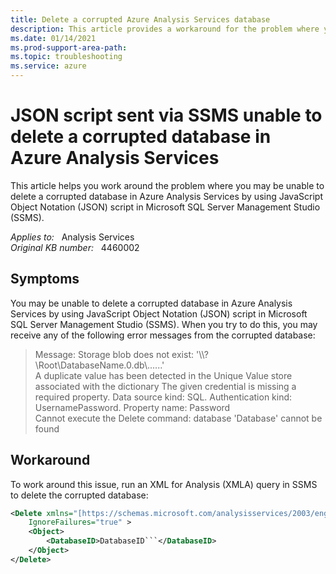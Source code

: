 ```yaml
---
title: Delete a corrupted Azure Analysis Services database
description: This article provides a workaround for the problem where you may be unable to delete a corrupted database in Azure Analysis Services by using JavaScript Object Notation (JSON) script in Microsoft SQL Server Management Studio (SSMS).
ms.date: 01/14/2021
ms.prod-support-area-path: 
ms.topic: troubleshooting
ms.service: azure
---
```

# JSON script sent via SSMS unable to delete a corrupted database in Azure Analysis Services

This article helps you work around the problem where you may be unable to delete a corrupted database in Azure Analysis Services by using JavaScript Object Notation (JSON) script in Microsoft SQL Server Management Studio (SSMS).

_Applies to:_ &nbsp; Analysis Services  
_Original KB number:_ &nbsp; 4460002

## Symptoms

You may be unable to delete a corrupted database in Azure Analysis Services by using JavaScript Object Notation (JSON) script in Microsoft SQL Server Management Studio (SSMS). When you try to do this, you may receive any of the following error messages from the corrupted database:

> Message: Storage blob does not exist: '\\\\?\\Root\\DatabaseName.0.db\\......'  
A duplicate value has been detected in the Unique Value store associated with the dictionary
The given credential is missing a required property. Data source kind: SQL. Authentication kind: UsernamePassword. Property name: Password  
Cannot execute the Delete command: database 'Database' cannot be found

## Workaround

To work around this issue, run an XML for Analysis (XMLA) query in SSMS to delete the corrupted database:

```xml
<Delete xmlns="[https://schemas.microsoft.com/analysisservices/2003/engine](https://schemas.microsoft.com/analysisservices/2003/engine)"
    IgnoreFailures="true" >
    <Object>
        <DatabaseID>DatabaseID```</DatabaseID>
    </Object>
</Delete>
```
